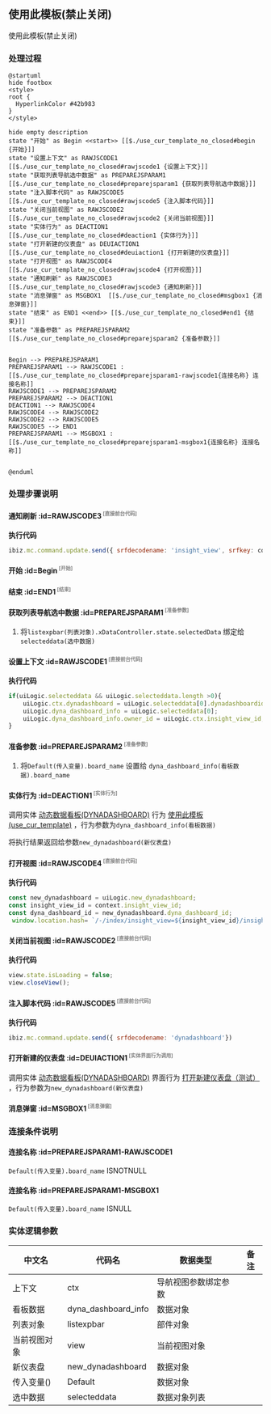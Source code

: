 ## 使用此模板(禁止关闭) <!-- {docsify-ignore-all} -->

   使用此模板(禁止关闭)

### 处理过程

```plantuml
@startuml
hide footbox
<style>
root {
  HyperlinkColor #42b983
}
</style>

hide empty description
state "开始" as Begin <<start>> [[$./use_cur_template_no_closed#begin {开始}]]
state "设置上下文" as RAWJSCODE1  [[$./use_cur_template_no_closed#rawjscode1 {设置上下文}]]
state "获取列表导航选中数据" as PREPAREJSPARAM1  [[$./use_cur_template_no_closed#preparejsparam1 {获取列表导航选中数据}]]
state "注入脚本代码" as RAWJSCODE5  [[$./use_cur_template_no_closed#rawjscode5 {注入脚本代码}]]
state "关闭当前视图" as RAWJSCODE2  [[$./use_cur_template_no_closed#rawjscode2 {关闭当前视图}]]
state "实体行为" as DEACTION1  [[$./use_cur_template_no_closed#deaction1 {实体行为}]]
state "打开新建的仪表盘" as DEUIACTION1  [[$./use_cur_template_no_closed#deuiaction1 {打开新建的仪表盘}]]
state "打开视图" as RAWJSCODE4  [[$./use_cur_template_no_closed#rawjscode4 {打开视图}]]
state "通知刷新" as RAWJSCODE3  [[$./use_cur_template_no_closed#rawjscode3 {通知刷新}]]
state "消息弹窗" as MSGBOX1  [[$./use_cur_template_no_closed#msgbox1 {消息弹窗}]]
state "结束" as END1 <<end>> [[$./use_cur_template_no_closed#end1 {结束}]]
state "准备参数" as PREPAREJSPARAM2  [[$./use_cur_template_no_closed#preparejsparam2 {准备参数}]]


Begin --> PREPAREJSPARAM1
PREPAREJSPARAM1 --> RAWJSCODE1 : [[$./use_cur_template_no_closed#preparejsparam1-rawjscode1{连接名称} 连接名称]]
RAWJSCODE1 --> PREPAREJSPARAM2
PREPAREJSPARAM2 --> DEACTION1
DEACTION1 --> RAWJSCODE4
RAWJSCODE4 --> RAWJSCODE2
RAWJSCODE2 --> RAWJSCODE5
RAWJSCODE5 --> END1
PREPAREJSPARAM1 --> MSGBOX1 : [[$./use_cur_template_no_closed#preparejsparam1-msgbox1{连接名称} 连接名称]]


@enduml
```


### 处理步骤说明

#### 通知刷新 :id=RAWJSCODE3<sup class="footnote-symbol"> <font color=gray size=1>[直接前台代码]</font></sup>



<p class="panel-title"><b>执行代码</b></p>

```javascript
ibiz.mc.command.update.send({ srfdecodename: 'insight_view', srfkey: context.insight_view})
```

#### 开始 :id=Begin<sup class="footnote-symbol"> <font color=gray size=1>[开始]</font></sup>




#### 结束 :id=END1<sup class="footnote-symbol"> <font color=gray size=1>[结束]</font></sup>




#### 获取列表导航选中数据 :id=PREPAREJSPARAM1<sup class="footnote-symbol"> <font color=gray size=1>[准备参数]</font></sup>



1. 将`listexpbar(列表对象).xDataController.state.selectedData` 绑定给  `selecteddata(选中数据)`

#### 设置上下文 :id=RAWJSCODE1<sup class="footnote-symbol"> <font color=gray size=1>[直接前台代码]</font></sup>



<p class="panel-title"><b>执行代码</b></p>

```javascript
if(uiLogic.selecteddata && uiLogic.selecteddata.length >0){
    uiLogic.ctx.dynadashboard = uiLogic.selecteddata[0].dynadashboardid;
    uiLogic.dyna_dashboard_info = uiLogic.selecteddata[0];
    uiLogic.dyna_dashboard_info.owner_id = uiLogic.ctx.insight_view_id;
}
```

#### 准备参数 :id=PREPAREJSPARAM2<sup class="footnote-symbol"> <font color=gray size=1>[准备参数]</font></sup>



1. 将`Default(传入变量).board_name` 设置给  `dyna_dashboard_info(看板数据).board_name`

#### 实体行为 :id=DEACTION1<sup class="footnote-symbol"> <font color=gray size=1>[实体行为]</font></sup>



调用实体 [动态数据看板(DYNADASHBOARD)](module/Base/dyna_dashboard.md) 行为 [使用此模板(use_cur_template)](module/Base/dyna_dashboard#行为) ，行为参数为`dyna_dashboard_info(看板数据)`

将执行结果返回给参数`new_dynadashboard(新仪表盘)`

#### 打开视图 :id=RAWJSCODE4<sup class="footnote-symbol"> <font color=gray size=1>[直接前台代码]</font></sup>



<p class="panel-title"><b>执行代码</b></p>

```javascript
const new_dynadashboard = uiLogic.new_dynadashboard;
const insight_view_id = context.insight_view_id;
const dyna_dashboard_id = new_dynadashboard.dyna_dashboard_id;
 window.location.hash= `/-/index/insight_view=${insight_view_id}/insight_view_index_view/srfnavctx=%257B%2522srfnavctrlid%2522%253A%2522plmweb.insight_view_all_grid_view%2540plmweb.insight_view.all_grid_view_grid%2522%257D;srfnav=usrdrgroup0517936766/insight_view_custom_view/srfnavctx=%257B%2522srfdefaulttoroutedepth%2522%253A3%252C%2522dyna_dashboard%2522%253A%2522${dyna_dashboard_id}%2522%257D`


```

#### 关闭当前视图 :id=RAWJSCODE2<sup class="footnote-symbol"> <font color=gray size=1>[直接前台代码]</font></sup>



<p class="panel-title"><b>执行代码</b></p>

```javascript
view.state.isLoading = false;
view.closeView();
```

#### 注入脚本代码 :id=RAWJSCODE5<sup class="footnote-symbol"> <font color=gray size=1>[直接前台代码]</font></sup>



<p class="panel-title"><b>执行代码</b></p>

```javascript
ibiz.mc.command.update.send({ srfdecodename: 'dynadashboard'})
```

#### 打开新建的仪表盘 :id=DEUIACTION1<sup class="footnote-symbol"> <font color=gray size=1>[实体界面行为调用]</font></sup>



调用实体 [动态数据看板(DYNADASHBOARD)](module/Base/dyna_dashboard.md) 界面行为 [打开新建仪表盘（测试）](module/Base/dyna_dashboard#界面行为) ，行为参数为`new_dynadashboard(新仪表盘)`

#### 消息弹窗 :id=MSGBOX1<sup class="footnote-symbol"> <font color=gray size=1>[消息弹窗]</font></sup>




### 连接条件说明
#### 连接名称 :id=PREPAREJSPARAM1-RAWJSCODE1

```Default(传入变量).board_name``` ISNOTNULL
#### 连接名称 :id=PREPAREJSPARAM1-MSGBOX1

```Default(传入变量).board_name``` ISNULL


### 实体逻辑参数

|    中文名   |    代码名    |  数据类型      |备注 |
| --------| --------| --------  | --------   |
|上下文|ctx|导航视图参数绑定参数||
|看板数据|dyna_dashboard_info|数据对象||
|列表对象|listexpbar|部件对象||
|当前视图对象|view|当前视图对象||
|新仪表盘|new_dynadashboard|数据对象||
|传入变量(<i class="fa fa-check"/></i>)|Default|数据对象||
|选中数据|selecteddata|数据对象列表||
